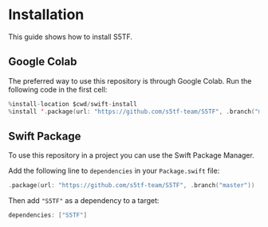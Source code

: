 # Installation

This guide shows how to install S5TF.

## Google Colab
The preferred way to use this repository is through Google Colab. Run the following code in the first cell:

```swift
%install-location $cwd/swift-install
%install '.package(url: "https://github.com/s5tf-team/S5TF", .branch("master"))' S5TF
```

## Swift Package
To use this repository in a project you can use the Swift Package Manager.

Add the following line to `dependencies` in your `Package.swift` file:

```swift
.package(url: "https://github.com/s5tf-team/S5TF", .branch("master"))
```

Then add `"S5TF"` as a dependency to a target:

```swift
dependencies: ["S5TF"]
```
